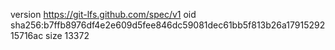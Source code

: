 version https://git-lfs.github.com/spec/v1
oid sha256:b7ffb8976df4e2e609d5fee846dc59081dec61bb5f813b26a1791529215716ac
size 13372
